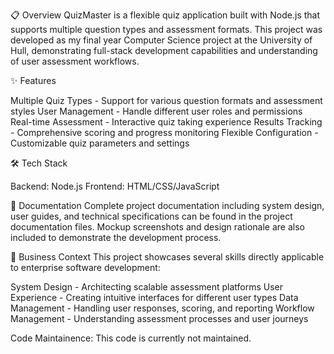 📋 Overview
QuizMaster is a flexible quiz application built with Node.js that supports multiple question types and assessment formats. This project was developed as my final year Computer Science project at the University of Hull, demonstrating full-stack development capabilities and understanding of user assessment workflows.

✨ Features

Multiple Quiz Types - Support for various question formats and assessment styles
User Management - Handle different user roles and permissions
Real-time Assessment - Interactive quiz taking experience
Results Tracking - Comprehensive scoring and progress monitoring
Flexible Configuration - Customizable quiz parameters and settings

🛠️ Tech Stack

Backend: Node.js
Frontend: HTML/CSS/JavaScript

📖 Documentation
Complete project documentation including system design, user guides, and technical specifications can be found in the project documentation files. Mockup screenshots and design rationale are also included to demonstrate the development process.

🎯 Business Context
This project showcases several skills directly applicable to enterprise software development:

System Design - Architecting scalable assessment platforms
User Experience - Creating intuitive interfaces for different user types
Data Management - Handling user responses, scoring, and reporting
Workflow Management - Understanding assessment processes and user journeys

Code Maintainence:
This code is currently not maintained.
